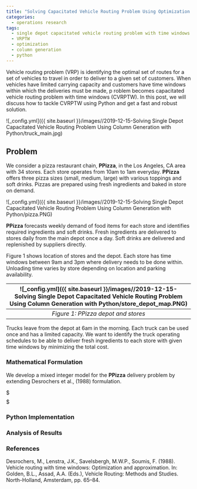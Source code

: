```yaml
---
title: "Solving Capacitated Vehicle Routing Problem Using Optimization with Python"
categories:
  - operations research
tags:
  - single depot capacitated vehicle routing problem with time windows
  - VRPTW
  - optimization
  - column generation
  - python
--- 
```


Vehicle routing problem (VRP) is identifying the optimal set of routes for a set of 
vehicles to travel in order to deliver to a given 
set of customers.  When vehicles have limited carrying capacity and 
customers have time windows within which the deliveries must be made, p
roblem becomes capacitated vehicle routing problem with time windows (CVRPTW). 
In this post, we will discuss how to tackle CVRPTW using Python and get a fast and 
robust solution.

![_config.yml]({{ site.baseurl }}/images//2019-12-15-Solving Single Depot Capacitated Vehicle Routing Problem Using Column Generation with Python/truck_main.jpg)

## Problem 

We consider a pizza restaurant chain, **PPizza**, in the Los Angeles, CA area with 34 stores. 
Each store operates from 10am to 1am everyday. **PPizza** offers three pizza sizes
(small, medium, large) with various toppings and soft drinks. Pizzas are prepared using fresh
ingredients and baked in store on demand. 

![_config.yml]({{ site.baseurl }}/images//2019-12-15-Solving Single Depot Capacitated Vehicle Routing Problem Using Column Generation with Python/pizza.PNG)

**PPizza** forecasts weekly demand of  food items for each store and identifies required ingredients
and soft drinks. Fresh ingredients are delivered to stores daily from the main depot once a day. 
Soft drinks are delivered and replenished by suppliers directly. 

Figure 1 shows location of stores and the depot. Each store has time windows between 
9am and 3pm where delivery needs to be
done within. Unloading time varies by store depending on location and parking availability. 

| ![_config.yml]({{ site.baseurl }}/images//2019-12-15-Solving Single Depot Capacitated Vehicle Routing Problem Using Column Generation with Python/store_depot_map.PNG) | 
|:--:| 
| *Figure 1: PPizza depot and stores* |

Trucks leave from the depot at 6am in the morning. Each truck can be used once and has a limited capacity.
We want to identify the truck operating schedules 
to be able to deliver
fresh ingredients to each store with given time windows by minimizing the total cost. 



### Mathematical Formulation

We develop a mixed integer model for the **PPizza** delivery problem 
by extending Desrochers et al., (1988) formulation. 








$$$ $$$



### Python Implementation

### Analysis of Results


### References
Desrochers, M., Lenstra, J.K., Savelsbergh, M.W.P., Soumis, F. (1988). 
Vehicle routing with time windows: Optimization and approximation. 
In: Golden, B.L., Assad, A.A. (Eds.), 
Vehicle Routing: Methods and Studies. North-Holland, Amsterdam, pp. 65–84.
